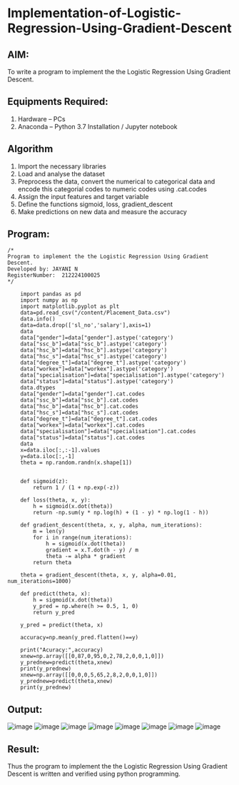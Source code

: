 # Implementation-of-Logistic-Regression-Using-Gradient-Descent

## AIM:
To write a program to implement the the Logistic Regression Using Gradient Descent.

## Equipments Required:
1. Hardware – PCs
2. Anaconda – Python 3.7 Installation / Jupyter notebook

## Algorithm
1. Import the necessary libraries
2. Load and analyse the dataset
3. Preprocess the data, convert the numerical to categorical data and encode this categorial codes to numeric codes using .cat.codes
4. Assign the input features and target variable
5. Define the functions sigmoid, loss, gradient_descent
6. Make predictions on new data and measure the accuracy

## Program:
```
/*
Program to implement the the Logistic Regression Using Gradient Descent.
Developed by: JAYANI N
RegisterNumber:  212224100025
*/
```
        import pandas as pd
        import numpy as np
        import matplotlib.pyplot as plt
        data=pd.read_csv("/content/Placement_Data.csv")
        data.info()
        data=data.drop(['sl_no','salary'],axis=1)
        data
        data["gender"]=data["gender"].astype('category')
        data["ssc_b"]=data["ssc_b"].astype('category')
        data["hsc_b"]=data["hsc_b"].astype('category')
        data["hsc_s"]=data["hsc_s"].astype('category')
        data["degree_t"]=data["degree_t"].astype('category')
        data["workex"]=data["workex"].astype('category')
        data["specialisation"]=data["specialisation"].astype('category')
        data["status"]=data["status"].astype('category')
        data.dtypes
        data["gender"]=data["gender"].cat.codes
        data["ssc_b"]=data["ssc_b"].cat.codes
        data["hsc_b"]=data["hsc_b"].cat.codes
        data["hsc_s"]=data["hsc_s"].cat.codes
        data["degree_t"]=data["degree_t"].cat.codes
        data["workex"]=data["workex"].cat.codes
        data["specialisation"]=data["specialisation"].cat.codes
        data["status"]=data["status"].cat.codes
        data
        x=data.iloc[:,:-1].values
        y=data.iloc[:,-1]
        theta = np.random.randn(x.shape[1])
        
        
        def sigmoid(z):
            return 1 / (1 + np.exp(-z))
        
        def loss(theta, x, y):
            h = sigmoid(x.dot(theta))
            return -np.sum(y * np.log(h) + (1 - y) * np.log(1 - h))
        
        def gradient_descent(theta, x, y, alpha, num_iterations):
            m = len(y)
            for i in range(num_iterations):
                h = sigmoid(x.dot(theta))
                gradient = x.T.dot(h - y) / m
                theta -= alpha * gradient
            return theta  
        
        theta = gradient_descent(theta, x, y, alpha=0.01, num_iterations=1000)
        
        def predict(theta, x):
            h = sigmoid(x.dot(theta))
            y_pred = np.where(h >= 0.5, 1, 0)
            return y_pred
        
        y_pred = predict(theta, x)
        
        accuracy=np.mean(y_pred.flatten()==y)
        
        print("Acuracy:",accuracy)
        xnew=np.array([[0,87,0,95,0,2,78,2,0,0,1,0]])
        y_prednew=predict(theta,xnew)
        print(y_prednew)
        xnew=np.array([[0,0,0,5,65,2,8,2,0,0,1,0]])
        y_prednew=predict(theta,xnew)
        print(y_prednew)

## Output:

![image](https://github.com/user-attachments/assets/bd547041-af4f-4267-80ed-a23a66097ec9)
![image](https://github.com/user-attachments/assets/679b76b4-13e8-481d-a4ae-c8296b641737)
![image](https://github.com/user-attachments/assets/2648ca22-1f7a-424e-b2ff-bbd288b071d4)
![image](https://github.com/user-attachments/assets/211be8db-aa49-4680-8d86-e05ad5d57652)
![image](https://github.com/user-attachments/assets/72a5e3e1-bacb-4feb-bf01-ff1eea88fad1)
![image](https://github.com/user-attachments/assets/b103403c-cf54-44e2-880a-6b3a454a4cfa)
![image](https://github.com/user-attachments/assets/37001684-9482-4982-b764-bdd137089468)
![image](https://github.com/user-attachments/assets/a6ef7477-b52e-42de-aba4-fe3fc20be4b4)



## Result:
Thus the program to implement the the Logistic Regression Using Gradient Descent is written and verified using python programming.


